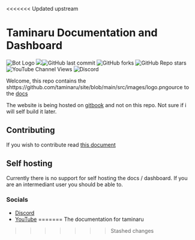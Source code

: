 <<<<<<< Updated upstream
# Taminaru Documentation and Dashboard


<img src="https://github.com/taminaru/site/blob/main/src/images/logo.png" alt="Bot Logo" size="10px"></img> <img src="https://tokei.rs/b1/github/taminaru/site?category=lines"></img>![GitHub last commit](https://img.shields.io/github/last-commit/taminaru/site?style=social)
![GitHub forks](https://img.shields.io/github/forks/taminaru/site?style=social) ![GitHub Repo stars](https://img.shields.io/github/stars/taminaru/site?style=social) ![YouTube Channel Views](https://img.shields.io/youtube/channel/views/UCVOQobByo_2WISQf2037eXQ?style=social) ![Discord](https://img.shields.io/discord/771507203647209482)

Welcome, this repo contains the shttps://github.com/taminaru/site/blob/main/src/images/logo.pngource to the [docs](https://taminaru.github.io/site/)

The website is being hosted on [gitbook](https://thatguyjamal.gitbook.io/taminaru/) and not on this repo. Not sure if i will self build it later.

## Contributing

If you wish to contribute read [this document](./docs/Contributing.md)

## Self hosting

Currently there is no support for self hosting the docs / dashboard. If you are an intermediant user you should be able to.

### Socials

- [Discord](https://discord.com/invite/NbqBQbaejS)
- [YouTube](https://www.youtube.com/channel/UCVOQobByo_2WISQf2037eXQ)
=======
The documentation for taminaru
>>>>>>> Stashed changes
